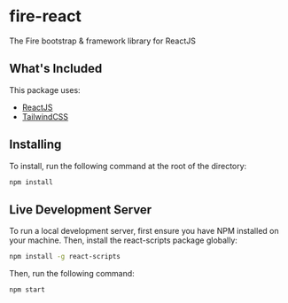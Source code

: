 # fire-react
The Fire bootstrap &amp; framework library for ReactJS

## What's Included
This package uses:
- [ReactJS](http://reactjs.org/)
- [TailwindCSS](https://tailwindcss.com/)

## Installing
To install, run the following command at the root of the directory:
```sh
npm install
```

## Live Development Server
To run a local development server, first ensure you have NPM installed on your machine.
Then, install the react-scripts package globally:

```sh
npm install -g react-scripts
```

Then, run the following command:

```sh
npm start
```
